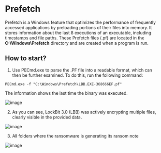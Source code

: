 # Prefetch

Prefetch is a Windows feature that optimizes the performance of frequently accessed applications by preloading portions of their files into memory. It stores information about the last 8 executions of an executable, including timestamps and file paths. These Prefetch files (.pf) are located in the **C:\Windows\Prefetch** directory and are created when a program is run.

## How to start?

1. Use PECmd.exe to parse the .PF file into a readable format, which can then be further examined. To do this, run the following command:

```
PECmd.exe -f "C:\Windows\Prefetch\LBB.EXE-368666EF.pf"
```

The information shows the last time the binary was executed.

![image](https://github.com/user-attachments/assets/644e5908-4e5f-4625-b18d-d4779e2b9eb4)

2. As you can see, LockBit 3.0 (LBB) was actively encrypting multiple files, clearly visible in the provided data.

![image](https://github.com/user-attachments/assets/1f9be41a-7bef-4aff-b024-2944c838ead6)

3. All folders where the ransomware is generating its ransom note

![image](https://github.com/user-attachments/assets/8afdb7c4-38a6-4f08-abdd-fbb3aa9b62cb)


